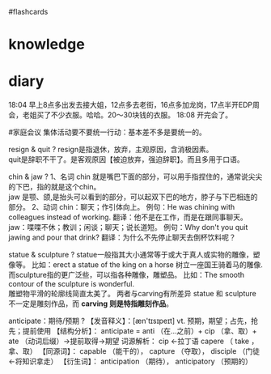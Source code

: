 #flashcards 

# knowledge


# diary

18:04 早上8点多出发去接大姐，12点多去老街，16点多加龙岗，17点半开EDP周会，老姐买了不少衣服。哈哈。20～30块钱的衣服。
18:08 开完会了。


#家庭会议 集体活动要不要统一行动：基本差不多是要统一的。


resign & quit
?
resign是指退休，放弃，主观原因，含消极因素。  
quit是辞职不干了。是客观原因【被迫放弃，强迫辞职】。而且多用于口语。 <!--SR:!2023-03-01-11-52,27,250-->


chin & jaw
?
1、名词
chin 就是嘴巴下面的部分，可以用手指捏住的，通常说尖尖的下巴，指的就是这个chin。  
jaw 是颚、颌,是抬头可以看到的部分，可以起双下巴的地方，脖子与下巴相连的部分。
2、动词
chin：聊天；作引体向上。
例句：He was chining with colleagues instead of working.
翻译：他不是在工作，而是在跟同事聊天。
jaw：喋喋不休；教训；闲谈；聊天；说长道短。
例句：Why don't you quit jawing and pour that drink?
翻译：为什么不先停止聊天去倒杯饮料呢？ <!--SR:!2023-02-05,8,230-->

statue & sculpture
?
statue一般指其大小通常等于或大于真人或实物的雕像，塑像等。
比如：erect a statue of the king on a horse 树立一座国王骑着马的雕像.
而sculpture指的更广泛些，可以指各种雕像，雕塑品。
比如：The smooth contour of the sculpture is wonderful.    
雕塑物平滑的轮廓线简直太美了。
两者与carving有所差异
statue 和 sculpture 不一定是雕刻作品，而 **carving 则是特指雕刻作品**。 <!--SR:!2023-02-28-11-31,26,250-->

anticipate：期待/预期
?
【发音释义】：[æn'tɪsɪpeɪt] vt. 预期，期望；占先，抢先；提前使用
【结构分析】： anticipate = anti （在…之前）+ cip （拿、取）+ ate （动词后缀）→提前取得→期望
词源解析： cip ←拉丁语 capere （ take ，拿、取）
【同源词】： capable （能干的）， capture （夺取）， disciple （门徒←将知识拿走）
【衍生词】： anticipation （期待）， anticipatory （预期的） <!--SR:!2023-02-05,8,230-->